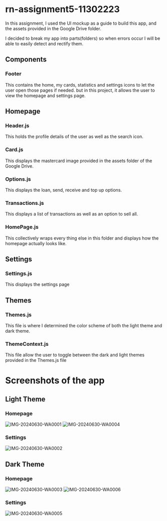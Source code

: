 # rn-assignment5-11302223

In this assignment, I used the UI mockup as a guide to build this app, and the assets provided in the Google Drive folder. 

I decided to break my app into parts(folders) so when errors occur I will be able to easily detect and rectify them.
## Components 
### Footer
This contains the home, my cards, statistics and settings icons to let the user open those pages if needed. but in this project, it allows the user to view the homepage and settings page.


## Homepage 
### Header.js
This holds the profile details of the user as well as the search icon.
### Card.js
This displays the mastercard image provided in the assets folder of the Google Drive.
### Options.js
This displays the loan, send, receive and top up options.
### Transactions.js
This displays a list of transactions as well as an option to sell all.
### HomePage.js
This collectively wraps every thing else in this folder and displays how the homepage actually looks like.

## Settings 
### Settings.js
This displays the settings page

## Themes 
### Themes.js
This file is where I determined the color scheme of both the light theme and dark theme. 
### ThemeContext.js
This file allow the user to toggle between the dark and light themes provided in the Themes.js file



# Screenshots of the app
## Light Theme 
### Homepage
![IMG-20240630-WA0001](https://github.com/ewurafuaa/rn-assignment5-11302223/assets/170051346/3d1d393d-fe30-420e-bdd4-fe5cc5e253b3)
![IMG-20240630-WA0004](https://github.com/ewurafuaa/rn-assignment5-11302223/assets/170051346/0cb65536-7b6c-4c33-8f93-7d08c2bf12cf)
### Settings
![IMG-20240630-WA0002](https://github.com/ewurafuaa/rn-assignment5-11302223/assets/170051346/d2feb7de-75b1-481f-9c40-f86ff5d0fed2)

## Dark Theme
### Homepage
![IMG-20240630-WA0003](https://github.com/ewurafuaa/rn-assignment5-11302223/assets/170051346/aedba5f0-a17c-4c33-a2fb-a8b14d6a1219)
![IMG-20240630-WA0006](https://github.com/ewurafuaa/rn-assignment5-11302223/assets/170051346/053b792d-dc14-48fc-96f9-203dd80e1f1b)

### Settings
![IMG-20240630-WA0005](https://github.com/ewurafuaa/rn-assignment5-11302223/assets/170051346/7d341bd8-af87-48ee-8f54-c3cf5451acaf)
